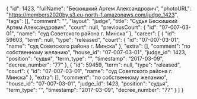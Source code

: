 {
    "id": 1423,
    "fullName": "Бескишкий Артем Александрович",
    "photoURL": "https://members2020by.s3.eu-north-1.amazonaws.com/judge_1423",
    "tags": [],
    "comment": "",
    "layout": "judge",
    "title": "Судья Бескишкий Артем Александрович",
    "court": null,
    "previousCourt": {
        "id": "07-007-03-01",
        "name": "суд Советского района г. Минска"
    },
    "career": [
        {
            "id": 59603,
            "term": null,
            "type": "released",
            "court": {
                "id": "07-007-03-01",
                "name": "суд Советского района г. Минска"
            },
            "extra": [],
            "comment": "по собственному желанию",
            "house_id": "07-007-03-01",
            "judge_id": 1423,
            "position": "судья",
            "term_type": "",
            "timestamp": "2017-03-09",
            "decree_number": "77"
        },
        {
            "id": 59459,
            "term": null,
            "type": "released",
            "court": {
                "id": "07-007-03-01",
                "name": "суд Советского района г. Минска"
            },
            "extra": [],
            "comment": "по собственному желанию",
            "house_id": "07-007-03-01",
            "judge_id": 1423,
            "position": "судья",
            "term_type": "",
            "timestamp": "2017-03-09",
            "decree_number": "77"
        }
    ]
}